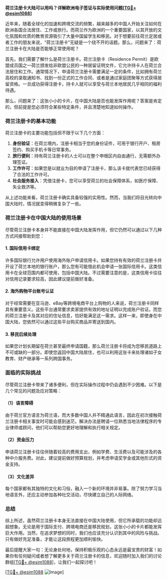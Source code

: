**荷兰注册卡大陆可以用吗？详解欧洲电子签证与实际使用问题[[TG💪+ @esim1088](https://t.me/s/esim1088)]**

近年来，随着全球化的加速和跨境交流的频繁，越来越多的中国人开始关注如何在欧洲各国合法居住、工作或旅行。而荷兰作为欧洲的一个重要国家，以其开放的文化氛围和优质的教育资源吸引了大量中国留学生和移民。对于想要前往荷兰定居或者工作的朋友来说，“荷兰注册卡”无疑是一个绕不开的话题。那么，问题来了：荷兰注册卡在大陆是否能够正常使用呢？

首先，我们需要了解什么是荷兰注册卡。荷兰注册卡（Residence Permit）是欧盟成员国之一荷兰颁发给非欧盟公民的一种居留证明文件，它允许持卡人在荷兰合法居住和工作。通常情况下，申请荷兰注册卡需要满足一定的条件，比如拥有荷兰高校的录取通知书、找到一份正式的工作合同、或者是通过家庭团聚等方式获得居留资格。一旦成功获得注册卡，持卡人就可以享受与荷兰本地居民几乎相同的福利待遇。

那么，问题来了：这张小小的卡片，在中国大陆是否也能发挥作用呢？答案是肯定的，但前提是您必须符合某些特定条件，并且清楚地知道如何操作。

### 荷兰注册卡的基本功能

荷兰注册卡的主要功能包括但不限于以下几个方面：

1. **身份验证**：在荷兰境内，注册卡相当于您的身份证件，可用于银行开户、租房签约、购买手机卡等日常事务。
2. **旅行便利**：持有荷兰注册卡的人士可以在整个申根区内自由通行，无需额外办理签证。
3. **工作许可**：如果您是以就业为目的申请了注册卡，那么该卡就代表您已经获得了合法的工作许可。
4. **社会服务接入**：凭借注册卡，您可以享受荷兰的社会保障体系，如医疗保障、失业救济等。

从上述功能来看，荷兰注册卡确实具备较强的实用性。然而，当我们将目光转向中国大陆时，情况就变得稍微复杂了一些。

### 荷兰注册卡在中国大陆的使用场景

尽管荷兰注册卡本身并不能直接在中国大陆发挥作用，但它仍然可以通过以下几种方式间接帮助到您：

#### 1. 国际信用卡绑定
许多国际银行允许用户使用海外账户申请信用卡。如果您持有有效的荷兰注册卡并开设了荷兰本地的银行账户，那么您有可能借此机会申请一张国际信用卡。这类信用卡在全球范围内都可使用，包括中国大陆。不过需要注意的是，这类信用卡往往对信用记录要求较高，因此建议提前做好准备。

#### 2. 海外购物平台账号认证
对于经常需要在亚马逊、eBay等跨境电商平台上购物的人来说，荷兰注册卡同样具有重要意义。这些平台通常要求卖家提供有效的地址证明以完成账户验证。而您的荷兰注册卡及其对应的住址信息，恰好能满足这一需求。这样一来，即使身在中国大陆，您依然可以通过这些平台购买商品并寄送到国内。

#### 3. 移民后续处理
如果您计划长期留在荷兰甚至最终申请国籍，那么荷兰注册卡将成为您移民道路上不可或缺的一部分。即使您返回中国大陆居住，也可以利用这张卡来处理诸如子女教育、财产继承等一系列跨国事务。

### 面临的实际挑战

尽管荷兰注册卡带来了诸多便利，但在实际操作过程中仍会遇到不少困难。以下是几个常见的问题及应对策略：

#### （1）语言障碍
由于荷兰官方语言为荷兰语，而大多数中国人并不精通此语言，因此在初次接触荷兰注册卡相关事宜时可能会感到迷茫。解决办法是聘请一位熟悉当地法律程序的专业律师或顾问，他们可以帮助您更好地理解和执行相关规定。

#### （2）资金压力
申请荷兰注册卡往往伴随着较高的费用支出，例如学费、生活费以及可能涉及的各种中介服务费。对此，建议提前做好预算规划，并考虑申请奖学金或其他形式的资金支持。

#### （3）文化差异
每个国家都有其独特的文化和习俗，融入一个新的环境并非易事。除了努力学习当地语言外，还应主动参加各种社交活动，尽快建立自己的人际网络。

### 总结

综上所述，虽然荷兰注册卡本身无法直接在中国大陆使用，但它所承载的功能却远超想象。无论是用于国际支付、跨境电商还是移民规划，这张小小的卡片都能发挥巨大作用。当然，在追求梦想的同时，我们也应该充分认识到其中的风险与挑战。只有做好充足准备，才能让这段旅程更加顺利愉快。

最后提醒大家一句：无论身处何地，保持积极乐观的心态永远是最宝贵的财富！如果你有任何疑问或者想了解更多关于荷兰注册卡的信息，欢迎随时加入我们的讨论群组[[TG💪+ @esim1088](https://t.me/s/esim1088)]，让我们一起探讨吧！

[[TG💪+ @esim1088](https://t.me/s/esim1088) ![Image](https://i.postimg.cc/4NQfJmqS/Snipaste-2025-05-13-00-14-12.png)]